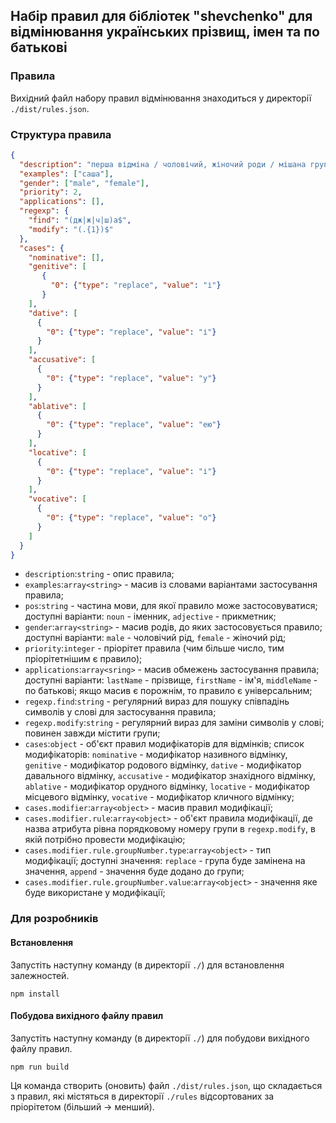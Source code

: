 ## Набір правил для бібліотек "shevchenko" для відмінювання українських прізвищ, імен та по батькові

### Правила

Вихідний файл набору правил відмінювання знаходиться у директорії `./dist/rules.json`.

### Структура правила

```JSON
{
  "description": "перша відміна / чоловічий, жіночий роди / мішана група / на -а",
  "examples": ["саша"],
  "gender": ["male", "female"],
  "priority": 2,
  "applications": [],
  "regexp": {
    "find": "(дж|ж|ч|ш)а$",
    "modify": "(.{1})$"
  },
  "cases": {
    "nominative": [],
    "genitive": [
       {
         "0": {"type": "replace", "value": "і"}
       }
    ],
    "dative": [
      {
        "0": {"type": "replace", "value": "і"}
      }
    ],
    "accusative": [
      {
        "0": {"type": "replace", "value": "у"}
      }
    ],
    "ablative": [
      {
        "0": {"type": "replace", "value": "ею"}
      }
    ],
    "locative": [
      {
        "0": {"type": "replace", "value": "і"}
      }
    ],
    "vocative": [
      {
        "0": {"type": "replace", "value": "о"}
      }
    ]
  }
}
```

 - `description`:`string` - опис правила;
 - `examples`:`array<string>` - масив із словами варіантами застосування правила;
 - `pos`:`string` - частина мови, для якої правило може застосовуватися; доступні варіанти: `noun` - іменник, `adjective` - прикметник;
 - `gender`:`array<string>` - масив родів, до яких застосовується правило; доступні варіанти: `male` - чоловічий рід, `female` - жіночий рід;
 - `priority`:`integer` - пріорітет правила (чим більше число, тим пріорітетнішим є правило);
 - `applications`:`array<sring>` - масив обмежень застосування правила; доступні варіанти: `lastName` - прізвище, `firstName` - ім'я, `middleName` - по батькові; якщо масив є порожнім, то правило є універсальним;
 - `regexp.find`:`string` - регулярний вираз для пошуку співпадінь символів у слові для застосування правила;
 - `regexp.modify`:`string` - регулярний вираз для заміни символів у слові; повинен завжди містити групи;
 - `cases`:`object` - об'єкт правил модифікаторів для відмінків; список модифікаторів: `nominative` - модифікатор називного відмінку, `genitive` - модифікатор родового відмінку, `dative` - модифікатор давального відмінку, `accusative` - модифікатор знахідного відмінку, `ablative` - модифікатор орудного відмінку, `locative` - модифікатор місцевого відмінку, `vocative` - модифікатор кличного відмінку;
 - `cases.modifier`:`array<object>` - масив правил модифікації;
 - `cases.modifier.rule`:`array<object>` - об'єкт правила модифікації, де назва атрибута рівна порядковому номеру групи в `regexp.modify`, в якій потрібно провести модифікацію;
 - `cases.modifier.rule.groupNumber.type`:`array<object>` - тип модифікації; доступні значення: `replace` - група буде замінена на значення, `append` - значення буде додано до групи;
 - `cases.modifier.rule.groupNumber.value`:`array<object>` - значення яке буде використане у модифікації;

### Для розробників

#### Встановлення

Запустіть наступну команду (в директорії `./`) для встановлення залежностей.

```
npm install
```

#### Побудова вихідного файлу правил

Запустіть наступну команду (в директорії `./`) для побудови вихідного файлу правил.

```
npm run build
```

Ця команда створить (оновить) файл `./dist/rules.json`, що складається з правил, які містяться в директорії `./rules` відсортованих за пріорітетом (більший -> менший).
